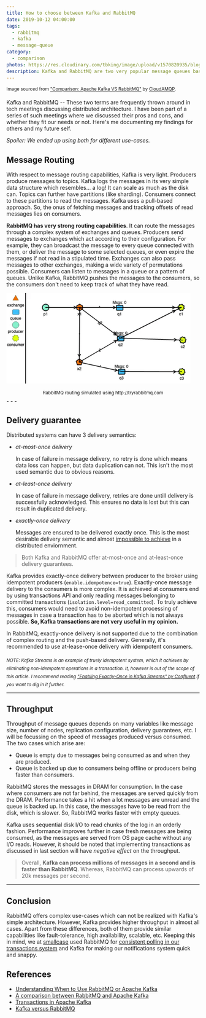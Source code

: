 ```yaml
---
title: How to choose between Kafka and RabbitMQ
date: 2019-10-12 04:00:00
tags:
  - rabbitmq
  - kafka
  - message-queue
category:
  - comparison
photos: https://res.cloudinary.com/tbking/image/upload/v1570820935/blog/rabbitmq-vs-kafka.jpg
description: Kafka and RabbitMQ are two very popular message queues based on very different design principles. Which one of these suits your project?
---
```

<sup>Image sourced from ["Comparison: Apache Kafka VS RabbitMQ"](https://www.cloudamqp.com/blog/2017-01-09-apachekafka-vs-rabbitmq.html) by [CloudAMQP](https://www.cloudamqp.com/).</sup>

Kafka and RabbitMQ -- These two terms are frequently thrown around in tech meetings discussing distributed architecture. I have been part of a series of such meetings where we discussed their pros and cons, and whether they fit our needs or not. Here's me documenting my findings for others and my future self.

_Spoiler: We ended up using both for different use-cases._

## Message Routing

With respect to message routing capabilities, Kafka is very light. Producers produce messages to topics. Kafka logs the messages in its very simple data structure which resembles... a log! It can scale as much as the disk can. Topics can further have partitions (like sharding). Consumers connect to these partitions to read the messages. Kafka uses a pull-based approach. So, the onus of fetching messages and tracking offsets of read messages lies on consumers.

**RabbitMQ has very strong routing capabilities**. It can route the messages through a complex system of exchanges and queues. Producers send messages to exchanges which act according to their configuration. For example, they can broadcast the message to every queue connected with them, or deliver the message to some selected queues, or even expire the messages if not read in a stipulated time. Exchanges can also pass messages to other exchanges, making a wide variety of permutations possible. Consumers can listen to messages in a queue or a pattern of queues. Unlike Kafka, RabbitMQ pushes the messages to the consumers, so the consumers don't need to keep track of what they have read.

!['RabbitMQ routing simulation'][rabbitmq-system-gif]
<center><sup>RabbitMQ routing simulated using http://tryrabbitmq.com</sup></center>
- - -

## Delivery guarantee

Distributed systems can have 3 delivery semantics:
* _at-most-once delivery_

    In case of failure in message delivery, no retry is done which means data loss can happen, but data duplication can not. This isn't the most used semantic due to obvious reasons.

* _at-least-once delivery_

    In case of failure in message delivery, retries are done untill delivery is successfully acknowledged. This ensures no data is lost but this can result in duplicated delivery.

* _exactly-once delivery_

    Messages are ensured to be delivered exactly once. This is the most desirable delivery semantic and almost [impossible to achieve][delivery-blog] in a distributed enviornment.

> Both Kafka and RabbitMQ offer at-most-once and at-least-once delivery guarantees.

Kafka provides exactly-once delivery between producer to the broker using idempotent producers (`enable.idempotence=true`). Exactly-once message delivery to the consumers is more complex. It is achieved at consumers end by using transactions API and only reading messages belonging to committed transactions (`isolation.level=read_committed`). To truly achieve this, consumers would need to avoid non-idempotent processing of messages in case a transaction has to be aborted which is not always possible. **So, Kafka transactions are not very useful in my opinion.**

In RabbitMQ, exactly-once delivery is not supported due to the combination of complex routing and the push-based delivery. Generally, it's recommended to use at-lease-once delivery with idempotent consumers.

<sub><em>
NOTE: Kafka Streams is an example of truely idempotent system, which it achieves by eliminating non-idempotent operations in a transaction. It, however is out of the scope of this article. I recommend reading ["Enabling Exactly-Once in Kafka Streams" by Confluent][kafka-streams-blog] if you want to dig in it further.
</em></sub>

- - -

## Throughput

Throughput of message queues depends on many variables like message size, number of nodes, replication configuration, delivery guarantees, etc. I will be focussing on the speed of messages produced versus consumed. The two cases which arise are:

* Queue is empty due to messages being consumed as and when they are produced.
* Queue is backed up due to consumers being offline or producers being faster than consumers.

RabbitMQ stores the messages in DRAM for consumption. In the case where consumers are not far behind, the messages are served quickly from the DRAM. Performance takes a hit when a lot messages are unread and the queue is backed up. In this case, the messages have to be read from the disk, which is slower. So, RabbitMQ works faster with empty queues.

Kafka uses sequential disk I/O to read chunks of the log in an orderly fashion. Performance improves further in case fresh messages are being consumed, as the messages are served from OS page cache without any I/O reads. However, it should be noted that implementing transactions as discussed in last section will have _negative effect_ on the throughput.

>Overall, **Kafka can process millions of messages in a second and is faster than RabbitMQ**. Whereas, RabbitMQ can process upwards of 20k messages per second.

- - -

## Conclusion

RabbitMQ offers complex use-cases which can not be realized with Kafka's simple architecture. However, Kafka provides higher throughput in almost all cases. Apart from these differences, both of them provide similar capabilities like fault-tolerance, high availability, scalable, etc. Keeping this in mind, we at [smallcase][smallcase-url] used RabbitMQ for [consistent polling in our transactions system][rabbitmq-blog] and Kafka for making our notifications system quick and snappy.

## References

* [Understanding When to Use RabbitMQ or Apache Kafka][pivotal-blog]
* [A comparison between RabbitMQ and Apache Kafka][mavenhive-blog]
* [Transactions in Apache Kafka][kafka-transcations blog]
* [Kafka versus RabbitMQ][kafka-vs-rabbitmq-paper]

[rabbitmq-blog]: https://medium.com/making-smalltalk/polling-reliably-at-scale-using-dlqs-841512659c8f
[delivery-blog]: https://bravenewgeek.com/you-cannot-have-exactly-once-delivery/
[pivotal-blog]: https://content.pivotal.io/blog/understanding-when-to-use-rabbitmq-or-apache-kafka
[mavenhive-blog]: https://blog.mavenhive.in/which-one-to-use-and-when-rabbitmq-vs-apache-kafka-7d5423301b58
[kafka-vs-rabbitmq-paper]: https://arxiv.org/abs/1709.00333
[kafka-transcations blog]: https://www.confluent.io/blog/transactions-apache-kafka/
[kafka-streams-blog]: https://www.confluent.io/blog/enabling-exactly-once-kafka-streams/
[smallcase-url]: https://smallcase.com

[rabbitmq-system-gif]: /data/images/How-to-choose-between-Kafka-and-RabbitMQ/rabbitmq-system.gif